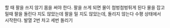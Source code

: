 

할 때 팔을 쓰지 않기 몸을 써야 한다. 팔을 쓰게 되면 물이 첨벙첨벙튀게 된다
물을 잡고 밀때 팔을 돌린다 지도 않았는데 팔을 밀 지도 않았는데, 돌리지 않는다 수평 상태에서 시작한다. 발열 2번 차고 세번 돌리기